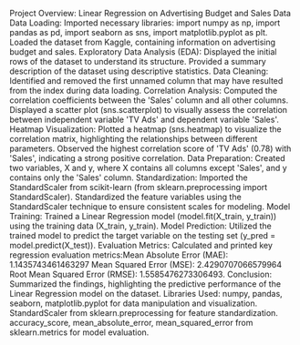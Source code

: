 Project Overview: Linear Regression on Advertising Budget and Sales Data
Data Loading:
Imported necessary libraries: import numpy as np, import pandas as pd, import seaborn as sns, import matplotlib.pyplot as plt.
Loaded the dataset from Kaggle, containing information on advertising budget and sales.
Exploratory Data Analysis (EDA):
Displayed the initial rows of the dataset to understand its structure.
Provided a summary description of the dataset using descriptive statistics.
Data Cleaning:
Identified and removed the first unnamed column that may have resulted from the index during data loading.
Correlation Analysis:
Computed the correlation coefficients between the 'Sales' column and all other columns.
Displayed a scatter plot (sns.scatterplot) to visually assess the correlation between independent variable 'TV Ads' and dependent variable 'Sales'.
Heatmap Visualization:
Plotted a heatmap (sns.heatmap) to visualize the correlation matrix, highlighting the relationships between different parameters.
Observed the highest correlation score of 'TV Ads' (0.78) with 'Sales', indicating a strong positive correlation.
Data Preparation:
Created two variables, X and y, where X contains all columns except 'Sales', and y contains only the 'Sales' column.
Standardization:
Imported the StandardScaler from scikit-learn (from sklearn.preprocessing import StandardScaler).
Standardized the feature variables using the StandardScaler technique to ensure consistent scales for modeling.
Model Training:
Trained a Linear Regression model (model.fit(X_train, y_train)) using the training data (X_train, y_train).
Model Prediction:
Utilized the trained model to predict the target variable on the testing set (y_pred = model.predict(X_test)).
Evaluation Metrics:
Calculated and printed key regression evaluation metrics:Mean Absolute Error (MAE): 1.1435743461463297
Mean Squared Error (MSE): 2.4290707066579964
Root Mean Squared Error (RMSE): 1.5585476273306493.
Conclusion:
Summarized the findings, highlighting the predictive performance of the Linear Regression model on the dataset.
Libraries Used:
numpy, pandas, seaborn, matplotlib.pyplot for data manipulation and visualization.
StandardScaler from sklearn.preprocessing for feature standardization.
accuracy_score, mean_absolute_error, mean_squared_error from sklearn.metrics for model evaluation.
